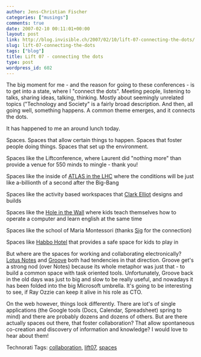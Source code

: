 ```yaml
---
author: Jens-Christian Fischer
categories: ["musings"]
comments: true
date: 2007-02-10 00:11:01+00:00
layout: post
link: http://blog.invisible.ch/2007/02/10/lift-07-connecting-the-dots/
slug: lift-07-connecting-the-dots
tags: ["blog"]
title: Lift 07 - connecting the dots
type: post
wordpress_id: 602
---
```


The big moment for me - and the reason for going to these conferences - is to get into a state, where I "connect the dots". Meeting people, listening to talks, sharing ideas, talking, thinking. Mostly about seemingly unrelated topics ("Technology and Society" is a fairly broad description. And then, all going well, something happens. A common theme emerges, and it connects the dots.

It has happened to me an around lunch today.

Spaces. Spaces that allow certain things to happen. Spaces that foster people doing things. Spaces that set up the environment.

Spaces like the Liftconference, where Laurent did "nothing more" than provide a venue for 550 minds to mingle - thank you!

Spaces like the inside of [ATLAS in the LHC][1] where the conditions will be just like a-billionth of a second after the Big-Bang

Spaces like the activity based workspaces that [Clark Elliot][2] designs and builds

Spaces like the [Hole in the Wall][3] where kids teach themselves how to operate a computer and learn english at the same time

Spaces like the school of Maria Montessori (thanks [Sig][4] for the connection)

Spaces like [Habbo Hotel][5] that provides a safe space for kids to play in

But where are the spaces for working and collaborating electronically? [Lotus Notes][6] and [Groove][7] both had tendencies in that direction. Groove get's a strong nod (over Notes) because its whole metaphor was just that - to build a common space with task oriented tools. Unfortunately, Groove back in the old days was just to big and slow to be really useful, and nowadays it has been folded into the big Microsoft umbrella. It's going to be interesting to see, if Ray Ozzie can keep it alive in his role as CTO.

On the web however, things look differently. There are lot's of single applications (the Google tools (Docs, Calendar, Spreadsheet) spring to mind) and there are probably dozens and dozens of others. But are there actually spaces out there, that foster collaboration? That allow spontaneous co-creation and discovery of information and knowledge? I would love to hear about them!
 


[1]: http://blog.invisible.ch/2007/02/07/lift-07-workshops/
[2]: http://www.liftconference.com/2007/people/participant/245
[3]: http://www.hole-in-the-wall.com/
[4]: http://thingamy.typepad.com/
[5]: http://www.habbo.com
[6]: http://en.wikipedia.org/wiki/IBM_Lotus_Notes
[7]: http://en.wikipedia.org/wiki/Microsoft_Office_Groove



Technorati Tags: [collaboration](http://www.technorati.com/tag/collaboration), [lift07](http://www.technorati.com/tag/lift07), [spaces](http://www.technorati.com/tag/spaces)
